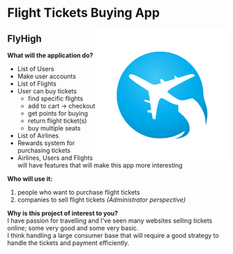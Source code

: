 


# Flight Tickets Buying App 
<img src="data/Logo.png" align="right" width="300" height="300">

## FlyHigh


**What will the application do?**
- List of Users
- Make user accounts
- List of Flights
- User can buy tickets
    - find specific flights
    - add to cart -> checkout
    - get points for buying
    - return flight ticket(s)
    - buy multiple seats
- List of Airlines
- Rewards system for purchasing tickets
- Airlines, Users and Flights will have features that will make this app more 
interesting


**Who will use it:**
1. people who want to purchase flight tickets
2. companies to sell flight tickets *(Administrator perspective)*

**Why is this project of interest to you?** <br>
I have passion for travelling and I've seen many websites selling tickets online;
some very good and some very basic. 
<br> I think handling a large consumer base that
will require a good strategy to handle the tickets and payment efficiently.


